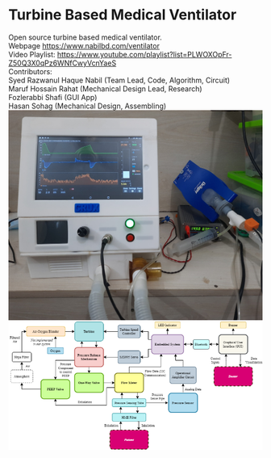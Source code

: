 # Turbine Based Medical Ventilator
Open source turbine based medical ventilator. 
<br> Webpage https://www.nabilbd.com/ventilator
<br> Video Playlist: https://www.youtube.com/playlist?list=PLWOXOpFr-Z50Q3X0qPz6WNfCwyVcnYaeS 
<br> Contributors:
<br> Syed Razwanul Haque Nabil (Team Lead, Code, Algorithm, Circuit)
<br> Maruf Hossain Rahat (Mechanical Design Lead, Research)
<br> Fozlerabbi Shafi (GUI App)
<br> Hasan Sohag (Mechanical Design, Assembling)
</br>
![](Photo/crux%20open%20source%20ventilator.jpg)
![](Photo/system%20diagram%20of%20crux%20ventilator.png)

